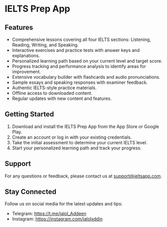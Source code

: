 # IELTS Prep App

## Features

* Comprehensive lessons covering all four IELTS sections: Listening, Reading, Writing, and Speaking.
* Interactive exercises and practice tests with answer keys and explanations.
* Personalized learning path based on your current level and target score.
* Progress tracking and performance analysis to identify areas for improvement.
* Extensive vocabulary builder with flashcards and audio pronunciations.
* Sample essays and speaking responses with examiner feedback.
* Authentic IELTS-style practice materials.
* Offline access to downloaded content.
* Regular updates with new content and features.

## Getting Started

1. Download and install the IELTS Prep App from the App Store or Google Play.
2. Create an account or log in with your existing credentials.
3. Take the initial assessment to determine your current IELTS level.
4. Start your personalized learning path and track your progress.

## Support

For any questions or feedback, please contact us at support@ieltsapp.com.

## Stay Connected

Follow us on social media for the latest updates and tips:

* Telegram: https://t.me/jalol_Addeen
* Instagram: https://instagram.com/jalolxddin
